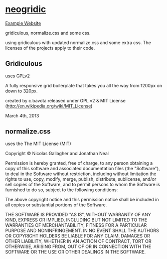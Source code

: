 # [neogridic](https://maybegeek.github.io/neogridic/)

[Example Website](https://maybegeek.github.io/neogridic/)

gridiculous, normalize.css and some css.

using gridiculous with updated normalize.css and some extra css. The licenses of the projects apply to their code.


## Gridiculous

uses GPLv2

A fully responsive grid boilerplate that takes you all the way from 1200px on down to 320px.

created by c.bavota
released under GPL v2 & MIT License (http://en.wikipedia.org/wiki/MIT_License)

March 4th, 2013


## normalize.css

uses the The MIT License (MIT)

Copyright © Nicolas Gallagher and Jonathan Neal

Permission is hereby granted, free of charge, to any person obtaining a copy of
this software and associated documentation files (the "Software"), to deal in
the Software without restriction, including without limitation the rights to
use, copy, modify, merge, publish, distribute, sublicense, and/or sell copies
of the Software, and to permit persons to whom the Software is furnished to do
so, subject to the following conditions:

The above copyright notice and this permission notice shall be included in all
copies or substantial portions of the Software.

THE SOFTWARE IS PROVIDED "AS IS", WITHOUT WARRANTY OF ANY KIND, EXPRESS OR
IMPLIED, INCLUDING BUT NOT LIMITED TO THE WARRANTIES OF MERCHANTABILITY,
FITNESS FOR A PARTICULAR PURPOSE AND NONINFRINGEMENT. IN NO EVENT SHALL THE
AUTHORS OR COPYRIGHT HOLDERS BE LIABLE FOR ANY CLAIM, DAMAGES OR OTHER
LIABILITY, WHETHER IN AN ACTION OF CONTRACT, TORT OR OTHERWISE, ARISING FROM,
OUT OF OR IN CONNECTION WITH THE SOFTWARE OR THE USE OR OTHER DEALINGS IN THE
SOFTWARE.
